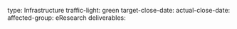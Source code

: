 type: Infrastructure
traffic-light: green
target-close-date: 
actual-close-date: 
affected-group: eResearch
deliverables: 

